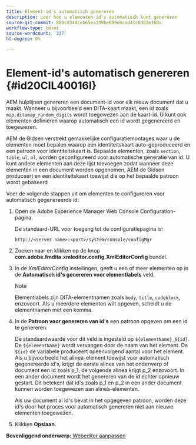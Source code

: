 ```yaml
---
title: Element-id's automatisch genereren
description: Leer hoe u elementen-id's automatisch kunt genereren
source-git-commit: 880cd344ceb65ea339be699ebcad41c0d62e168a
workflow-type: tm+mt
source-wordcount: '337'
ht-degree: 0%

---
```


# Element-id&#39;s automatisch genereren {#id20CIL40016I}

AEM hulplijnen genereren een document-id voor elk nieuw document dat u maakt. Wanneer u bijvoorbeeld een DITA-kaart maakt, een id zoals `map.ditamap_random_digits` wordt toegewezen aan de kaart-id. U kunt ook elementen definiëren waarop automatisch een id wordt gegenereerd en toegewezen.

AEM de Gidsen verstrekt gemakkelijke configuratiemontages waar u de elementen moet bepalen waarop een identiteitskaart auto-geproduceerd en een patroon voor identiteitskaart is. Bepaalde elementen, zoals `section`, `table`, `ul`, `ol`, worden geconfigureerd voor automatische generatie van id. U kunt andere elementen aan deze lijst toevoegen zodat wanneer deze elementen in een document worden opgenomen, AEM de Gidsen produceert en een identiteitskaart toewijst die op het bepaalde patroon wordt gebaseerd

Voer de volgende stappen uit om elementen te configureren voor automatisch gegenereerde id:

1. Open de Adobe Experience Manager Web Console Configuration-pagina.

   De standaard-URL voor toegang tot de configuratiepagina is:

   ```http
   http://<server name>:<port>/system/console/configMgr
   ```

1. Zoeken naar en klikken op de knop **com.adobe.fmdita.xmleditor.config.XmlEditorConfig** bundel.

1. In de *XmlEditorConfig* instellingen, geeft u een of meer elementen op in de **Automatisch id&#39;s genereren voor elementlabels** veld.

   >[!NOTE]
   >
   > Elementlabels zijn DITA-elementnamen zoals `body`, `title`, `codeblock`, enzovoort. Als u meerdere elementen wilt opgeven, scheidt u de elementnamen met een komma.

1. In de **Patroon voor genereren van id&#39;s** een patroon opgeven om een id te genereren.

   De standaardwaarde voor dit veld is ingesteld op `${elementName}_${id}`. De `${elementName}` wordt vervangen door de naam van het element. De `${id}` de variabele produceert opeenvolgend aantal voor het element. Als u bijvoorbeeld het alinea-element toewijst voor automatisch gegenereerde id&#39;s, krijgt de eerste alinea van het onderwerp of document een id zoals p\_1, de volgende alinea krijgt p\_2 enzovoort. In een ander document wordt het genereren van de id echter opnieuw gestart. Dit betekent dat id&#39;s zoals p\_1 en p\_2 in een ander document kunnen worden toegewezen aan alinea-elementen.

   Als uw document al id&#39;s bevat in het opgegeven patroon, worden deze id&#39;s door het proces voor automatisch genereren niet aan nieuwe elementen toegewezen.

1. Klikken **Opslaan**.


**Bovenliggend onderwerp:**[ Webeditor aanpassen](conf-web-editor.md)
